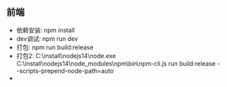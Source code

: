 

## 前端
+ 依赖安装: npm install
+ dev调试: npm run dev
+ 打包: npm run build:release
+ 打包2: C:\install\nodejs14\node.exe C:\install\nodejs14\node_modules\npm\bin\npm-cli.js run build:release --scripts-prepend-node-path=auto
+

